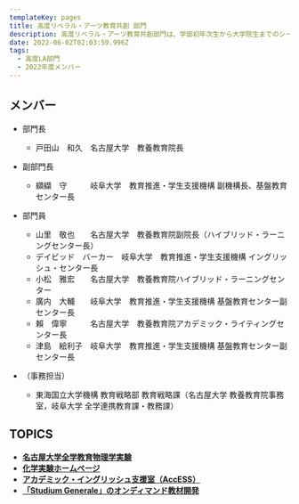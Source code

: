 ```yaml
---
templateKey: pages
title: 高度リベラル・アーツ教育共創 部門
description: 高度リベラル・アーツ教育共創部門は、学部初年次生から大学院生までのシームレスなリベラル・アーツ教育、英語等のコモン・ベーシックス教育を推進します。
date: 2022-06-02T02:03:59.996Z
tags:
  - 高度LA部門
  - 2022年度メンバー
---
```

## メンバー

* 部門長

  * 戸田山　和久　名古屋大学　教養教育院長
* 副部門長

  * 纐纈　守　　　岐阜大学　教育推進・学生支援機構 副機構長、基盤教育センター長
* 部門員

  * 山里　敬也　　名古屋大学　教養教育院副院長（ハイブリッド・ラーニングセンター長）
  * デイビッド　バーカー　岐阜大学　教育推進・学生支援機構 イングリッシュ・センター長
  * 小松　雅宏　　名古屋大学　教養教育院ハイブリッド・ラーニングセンター
  * 廣内　大輔　　岐阜大学　教育推進・学生支援機構 基盤教育センター副センター長
  * 賴　偉寧　　　名古屋大学　教養教育院アカデミック・ライティングセンター長
  * 津島　絵利子　岐阜大学　教育推進・学生支援機構 基盤教育センター副センター長 　

* （事務担当）

  * 東海国立大学機構 教育戦略部 教育戦略課（名古屋大学 教養教育院事務室，岐阜大学 全学連携教育課・教務課）

## TOPICS

* **[名古屋大学全学教育物理学実験](http://ac.thers.ac.jp/news/2021-06-07-%E5%90%8D%E5%8F%A4%E5%B1%8B%E5%A4%A7%E5%AD%A6%E5%85%A8%E5%AD%A6%E6%95%99%E8%82%B2%E7%89%A9%E7%90%86%E5%AD%A6%E5%AE%9F%E9%A8%93/)**
* **[化学実験ホームページ](http://ac.thers.ac.jp/news/2021-06-24-%E5%8C%96%E5%AD%A6%E5%AE%9F%E9%A8%93%E3%83%9B%E3%83%BC%E3%83%A0%E3%83%9A%E3%83%BC%E3%82%B8/)**
* **[アカデミック・イングリッシュ支援室（AccESS）](https://elearn.ilas.nagoya-u.ac.jp/access/wiki.cgi?page=access)**
* **[「Studium Generale」のオンディマンド教材開発](http://ac.thers.ac.jp/news/2022-02-24-%E3%80%8Cstudium-generale%E3%80%8D%E3%81%AE%E3%82%AA%E3%83%B3%E3%83%87%E3%82%A3%E3%83%9E%E3%83%B3%E3%83%89%E6%95%99%E6%9D%90%E9%96%8B%E7%99%BA/)**